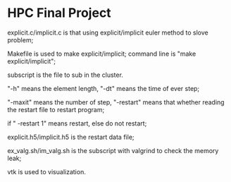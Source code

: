 # HPC Final Project

explicit.c/implicit.c is that using explicit/implicit euler method to slove problem;

Makefile is used to make explicit/implicit; command line is "make explicit/implicit";

subscript is the file to sub in the cluster. 

"-h" means the element length, "-dt" means the time of ever step;

"-maxit" means the number of step, "-restart" means that whether reading the restart file to restart program;

if " -restart 1" means restart, else do not restart;

explicit.h5/implicit.h5 is the restart data file;

ex_valg.sh/im_valg.sh is the subscript with valgrind to check the memory leak;

vtk is used to visualization.
